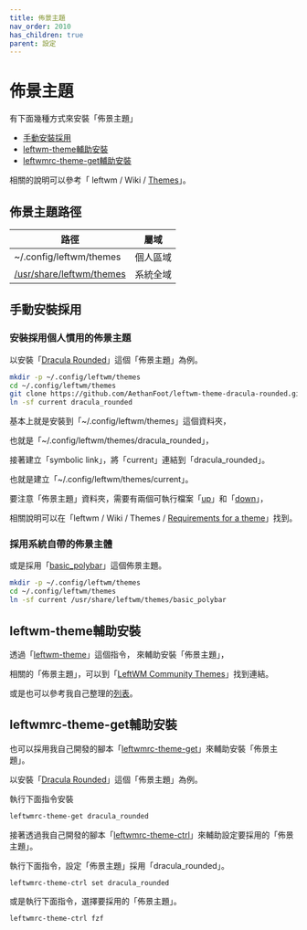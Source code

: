 ```yaml
---
title: 佈景主題
nav_order: 2010
has_children: true
parent: 設定
---
```



# 佈景主題

有下面幾種方式來安裝「佈景主題」

* [手動安裝採用](#手動安裝採用)
* [leftwm-theme輔助安裝](#leftwm-theme輔助安裝)
* [leftwmrc-theme-get輔助安裝](#leftwmrc-theme-get輔助安裝)

相關的說明可以參考「 leftwm / Wiki / [Themes](https://github.com/leftwm/leftwm/wiki/Themes)」。


## 佈景主題路徑

| 路徑 | 屬域 |
| --- | --- |
| ~/.config/leftwm/themes | 個人區域 |
| [/usr/share/leftwm/themes](https://github.com/leftwm/leftwm/tree/master/themes) | 系統全域 |


## 手動安裝採用

### 安裝採用個人慣用的佈景主題

以安裝「[Dracula Rounded](https://github.com/AethanFoot/leftwm-theme-dracula-rounded/)」這個「佈景主題」為例。

``` sh
mkdir -p ~/.config/leftwm/themes
cd ~/.config/leftwm/themes
git clone https://github.com/AethanFoot/leftwm-theme-dracula-rounded.git dracula_rounded
ln -sf current dracula_rounded
```

基本上就是安裝到「~/.config/leftwm/themes」這個資料夾，

也就是「~/.config/leftwm/themes/dracula_rounded」，

接著建立「symbolic link」，將「current」連結到「dracula_rounded」。

也就是建立「~/.config/leftwm/themes/current」。

要注意「佈景主題」資料夾，需要有兩個可執行檔案「[up](https://github.com/AethanFoot/leftwm-theme-dracula-rounded/blob/master/up)」和「[down](https://github.com/AethanFoot/leftwm-theme-dracula-rounded/blob/master/down)」，

相關說明可以在「leftwm / Wiki / Themes / [Requirements for a theme](https://github.com/leftwm/leftwm/wiki/Themes#requirements-for-a-theme)」找到。

### 採用系統自帶的佈景主體

或是採用「[basic_polybar](https://github.com/leftwm/leftwm/tree/master/themes/basic_polybar/)」這個佈景主題。

``` sh
mkdir -p ~/.config/leftwm/themes
cd ~/.config/leftwm/themes
ln -sf current /usr/share/leftwm/themes/basic_polybar
```


## leftwm-theme輔助安裝

透過「[leftwm-theme](https://github.com/leftwm/leftwm-theme)」這個指令， 來輔助安裝「佈景主題」，

相關的「佈景主題」，可以到「[LeftWM Community Themes](https://github.com/leftwm/leftwm-community-themes)」找到連結。

或是也可以參考我自己整理的[列表](https://samwhelp.github.io/note-about-leftwm/read/project/leftwmrc-profile/leftwmrc-theme-get.html#%E4%BD%BF%E7%94%A8%E7%AF%84%E4%BE%8B)。


## leftwmrc-theme-get輔助安裝

也可以採用我自己開發的腳本「[leftwmrc-theme-get](https://samwhelp.github.io/note-about-leftwm/read/project/leftwmrc-profile/leftwmrc-theme-get.html)」來輔助安裝「佈景主題」。

以安裝「[Dracula Rounded](https://samwhelp.github.io/note-about-leftwm/read/project/leftwmrc-profile/leftwmrc-theme-get.html#dracula_rounded)」這個「佈景主題」為例。

執行下面指令安裝

``` sh
leftwmrc-theme-get dracula_rounded
```

接著透過我自己開發的腳本「[leftwmrc-theme-ctrl](https://samwhelp.github.io/note-about-leftwm/read/project/leftwmrc-profile/leftwmrc-theme-ctrl.html)」來輔助設定要採用的「佈景主題」。

執行下面指令，設定「佈景主題」採用「dracula_rounded」。

``` sh
leftwmrc-theme-ctrl set dracula_rounded
```

或是執行下面指令，選擇要採用的「佈景主題」。

``` sh
leftwmrc-theme-ctrl fzf
```
